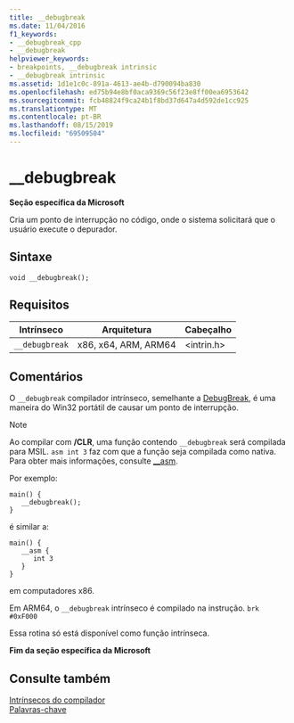```yaml
---
title: __debugbreak
ms.date: 11/04/2016
f1_keywords:
- __debugbreak_cpp
- __debugbreak
helpviewer_keywords:
- breakpoints, __debugbreak intrinsic
- __debugbreak intrinsic
ms.assetid: 1d1e1c0c-891a-4613-ae4b-d790094ba830
ms.openlocfilehash: ed75b94e8bf0aca9369c56f23e8ff00ea6953642
ms.sourcegitcommit: fcb48824f9ca24b1f8bd37d647a4d592de1cc925
ms.translationtype: MT
ms.contentlocale: pt-BR
ms.lasthandoff: 08/15/2019
ms.locfileid: "69509504"
---
```

# <a name="__debugbreak"></a>__debugbreak

**Seção específica da Microsoft**

Cria um ponto de interrupção no código, onde o sistema solicitará que o usuário execute o depurador.

## <a name="syntax"></a>Sintaxe

```
void __debugbreak();
```

## <a name="requirements"></a>Requisitos

|Intrínseco|Arquitetura|Cabeçalho|
|---------------|------------------|------------|
|`__debugbreak`|x86, x64, ARM, ARM64|\<intrin.h>|

## <a name="remarks"></a>Comentários

O `__debugbreak` compilador intrínseco, semelhante a [DebugBreak](/windows/win32/api/debugapi/nf-debugapi-debugbreak), é uma maneira do Win32 portátil de causar um ponto de interrupção.

> [!NOTE]
>  Ao compilar com **/CLR**, uma função contendo `__debugbreak` será compilada para MSIL. `asm int 3` faz com que a função seja compilada como nativa. Para obter mais informações, consulte [__asm](../assembler/inline/asm.md).

Por exemplo:

```
main() {
   __debugbreak();
}
```

é similar a:

```
main() {
   __asm {
      int 3
   }
}
```

em computadores x86.

Em ARM64, o `__debugbreak` intrínseco é compilado na instrução. `brk #0xF000`

Essa rotina só está disponível como função intrínseca.

**Fim da seção específica da Microsoft**

## <a name="see-also"></a>Consulte também

[Intrínsecos do compilador](../intrinsics/compiler-intrinsics.md)<br/>
[Palavras-chave](../cpp/keywords-cpp.md)
